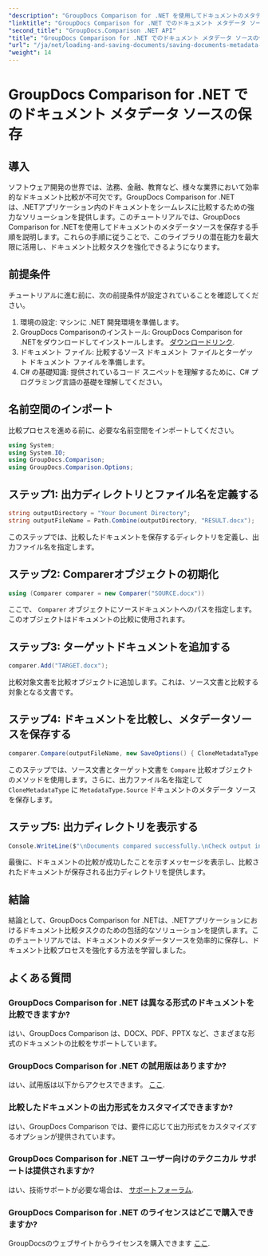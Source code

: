 ```yaml
---
"description": "GroupDocs Comparison for .NET を使用してドキュメントのメタデータソースを保存する方法を学びましょう。.NET でシームレスなドキュメント比較を実現するには、ステップバイステップガイドに従ってください。"
"linktitle": "GroupDocs Comparison for .NET でのドキュメント メタデータ ソースの保存"
"second_title": "GroupDocs.Comparison .NET API"
"title": "GroupDocs Comparison for .NET でのドキュメント メタデータ ソースの保存"
"url": "/ja/net/loading-and-saving-documents/saving-documents-metadata-source/"
"weight": 14
---
```


# GroupDocs Comparison for .NET でのドキュメント メタデータ ソースの保存

## 導入
ソフトウェア開発の世界では、法務、金融、教育など、様々な業界において効率的なドキュメント比較が不可欠です。GroupDocs Comparison for .NETは、.NETアプリケーション内のドキュメントをシームレスに比較するための強力なソリューションを提供します。このチュートリアルでは、GroupDocs Comparison for .NETを使用してドキュメントのメタデータソースを保存する手順を説明します。これらの手順に従うことで、このライブラリの潜在能力を最大限に活用し、ドキュメント比較タスクを強化できるようになります。
## 前提条件
チュートリアルに進む前に、次の前提条件が設定されていることを確認してください。
1. 環境の設定: マシンに .NET 開発環境を準備します。
2. GroupDocs Comparisonのインストール: GroupDocs Comparison for .NETをダウンロードしてインストールします。 [ダウンロードリンク](https://releases。groupdocs.com/comparison/net/).
3. ドキュメント ファイル: 比較するソース ドキュメント ファイルとターゲット ドキュメント ファイルを準備します。
4. C# の基礎知識: 提供されているコード スニペットを理解するために、C# プログラミング言語の基礎を理解してください。

## 名前空間のインポート
比較プロセスを進める前に、必要な名前空間をインポートしてください。
```csharp
using System;
using System.IO;
using GroupDocs.Comparison;
using GroupDocs.Comparison.Options;
```

## ステップ1: 出力ディレクトリとファイル名を定義する
```csharp
string outputDirectory = "Your Document Directory";
string outputFileName = Path.Combine(outputDirectory, "RESULT.docx");
```
このステップでは、比較したドキュメントを保存するディレクトリを定義し、出力ファイル名を指定します。
## ステップ2: Comparerオブジェクトの初期化
```csharp
using (Comparer comparer = new Comparer("SOURCE.docx"))
```
ここで、 `Comparer` オブジェクトにソースドキュメントへのパスを指定します。このオブジェクトはドキュメントの比較に使用されます。
## ステップ3: ターゲットドキュメントを追加する
```csharp
comparer.Add("TARGET.docx");
```
比較対象文書を比較オブジェクトに追加します。これは、ソース文書と比較する対象となる文書です。
## ステップ4: ドキュメントを比較し、メタデータソースを保存する
```csharp
comparer.Compare(outputFileName, new SaveOptions() { CloneMetadataType = MetadataType.Source });
```
このステップでは、ソース文書とターゲット文書を `Compare` 比較オブジェクトのメソッドを使用します。さらに、出力ファイル名を指定して `CloneMetadataType` に `MetadataType.Source` ドキュメントのメタデータ ソースを保存します。
## ステップ5: 出力ディレクトリを表示する
```csharp
Console.WriteLine($"\nDocuments compared successfully.\nCheck output in {outputDirectory}.");
```
最後に、ドキュメントの比較が成功したことを示すメッセージを表示し、比較されたドキュメントが保存される出力ディレクトリを提供します。

## 結論
結論として、GroupDocs Comparison for .NETは、.NETアプリケーションにおけるドキュメント比較タスクのための包括的なソリューションを提供します。このチュートリアルでは、ドキュメントのメタデータソースを効率的に保存し、ドキュメント比較プロセスを強化する方法を学習しました。
## よくある質問
### GroupDocs Comparison for .NET は異なる形式のドキュメントを比較できますか?
はい、GroupDocs Comparison は、DOCX、PDF、PPTX など、さまざまな形式のドキュメントの比較をサポートしています。
### GroupDocs Comparison for .NET の試用版はありますか?
はい、試用版は以下からアクセスできます。 [ここ](https://releases。groupdocs.com/).
### 比較したドキュメントの出力形式をカスタマイズできますか?
はい、GroupDocs Comparison では、要件に応じて出力形式をカスタマイズするオプションが提供されています。
### GroupDocs Comparison for .NET ユーザー向けのテクニカル サポートは提供されますか?
はい、技術サポートが必要な場合は、 [サポートフォーラム](https://forum。groupdocs.com/c/comparison/12).
### GroupDocs Comparison for .NET のライセンスはどこで購入できますか?
GroupDocsのウェブサイトからライセンスを購入できます [ここ](https://purchase。groupdocs.com/buy).